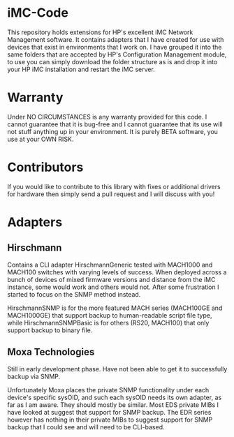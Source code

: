 # iMC-Code
This repository holds extensions for HP's excellent iMC Network Management software.  It contains adapters that I have created for use with devices that exist in environments that I work on.  I have grouped it into the same folders that are accepted by HP's Configuration Management module, to use you can simply download the folder structure as is and drop it into your HP iMC installation and restart the iMC server.

# Warranty
Under NO CIRCUMSTANCES is any warranty provided for this code.  I cannot guarantee that it is bug-free and I cannot guarantee that its use will not stuff anything up in your environment.  It is purely BETA software, you use at your OWN RISK.
# Contributors
If you would like to contribute to this library with fixes or additional drivers for hardware then simply send a pull request and I will discuss with you!

# Adapters
## Hirschmann
Contains a CLI adapter HirschmannGeneric tested with MACH1000 and MACH100 switches with varying levels of success.  When deployed across a bunch of devices of mixed firmware versions and distance from the iMC instance, some would work and others would not.  After some frustration I started to focus on the SNMP method instead.

HirschmannSNMP is for the more featured MACH series (MACH100GE and MACH1000GE) that support backup to human-readable script file type, while HirschmannSNMPBasic is for others (RS20, MACH100) that only support backup to binary file.

## Moxa Technologies
Still in early development phase.  Have not been able to get it to successfully backup via SNMP.

Unfortunately Moxa places the private SNMP functionality under each device's specific sysOID, and such each sysOID needs its own adapter, as far as I am aware.  They should mostly be similar.  Most EDS private MIBs I have looked at suggest that support for SNMP backup.  The EDR series however has nothing in their private MIBs to suggest support for SNMP backup that I could see and will need to be CLI-based.
